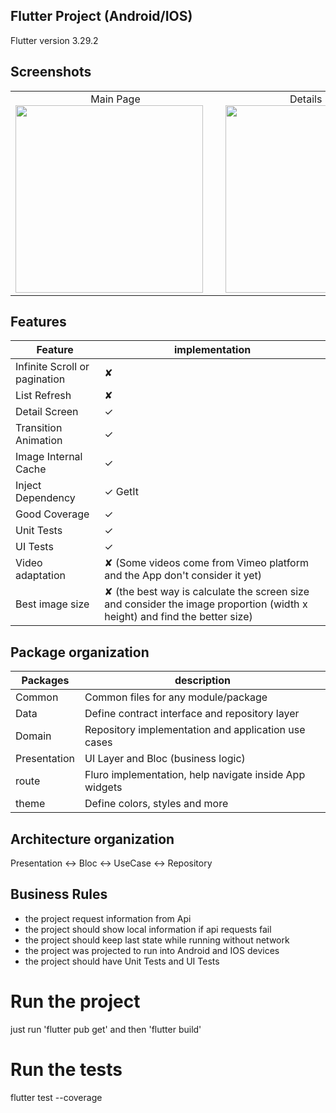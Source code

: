 <!DOCTYPE html>
<html lang="en">
<head>
  <meta charset="UTF-8">
  <meta name="viewport" content="width=device-width, initial-scale=1.0">
</head>
<body>

## Flutter Project (Android/IOS)

Flutter version 3.29.2


## Screenshots

<table>
  <tr>
    <td align="center">
      Main Page
      <br>
      <img src="https://github.com/user-attachments/assets/5ebda40c-b224-4159-8316-ddefd3d5f5a5" height="300" style="margin-right: 20px;" />
    </td>
    <td align="center">
      Details Page
      <br>
      <img src="https://github.com/user-attachments/assets/82df1a73-836b-472f-a511-84cfd14492e4" height="300" />
    </td>
  </tr>
</table>

## Features

| Feature                       | implementation
|-------------------------------|------------------------------
| Infinite Scroll or pagination | ✘                            
| List Refresh                  | ✘                            
| Detail Screen                 | ✓                            
| Transition Animation          | ✓                            
| Image Internal Cache          | ✓                            
| Inject Dependency             | ✓ GetIt                         
| Good Coverage                 | ✓                            
| Unit Tests                    | ✓                            
| UI Tests                      | ✓                            
| Video adaptation              | ✘ (Some videos come from Vimeo platform and the App don't consider it yet)
| Best image size               | ✘ (the best way is calculate the screen size and consider the image proportion (width x height) and find the better size)


## Package organization

| Packages                            | description
|-------------------------------------|------------------------------
| Common                              | Common files for any module/package                            
| Data                                | Define contract interface and repository layer                           
| Domain                              | Repository implementation and application use cases                  
| Presentation                        | UI Layer and Bloc (business logic)                            
| route                               | Fluro implementation, help navigate inside App widgets                         
| theme                               | Define colors, styles and more                            


## Architecture organization

Presentation <-> Bloc <-> UseCase <-> Repository

## Business Rules

* the project request information from Api
* the project should show local information if api requests fail
* the project should keep last state while running without network
* the project was projected to run into Android and IOS devices
* the project should have Unit Tests and UI Tests

<h1> Run the project </h1>

just run 'flutter pub get' and then 'flutter build'

<h1> Run the tests </h1>

flutter test --coverage

</body>
</html>
